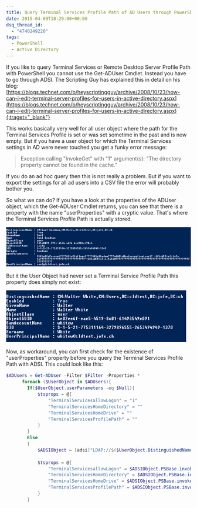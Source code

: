 ```yaml
---
title: Query Terminal Services Profile Path of AD Users through PowerShell
date: 2015-04-09T18:29:00+00:00
dsq_thread_id:
  - "4740249220"
tags:
  - PowerShell
  - Active Directory
---
```


If you like to query Terminal Services or Remote Desktop Server Profile Path with PowerShell you cannot use the Get-ADUser Cmdlet. Instead you have to go through ADSI. The Scripting Guy has explained this in detail on his blog: [https://blogs.technet.com/b/heyscriptingguy/archive/2008/10/23/how-can-i-edit-terminal-server-profiles-for-users-in-active-directory.aspx](https://blogs.technet.com/b/heyscriptingguy/archive/2008/10/23/how-can-i-edit-terminal-server-profiles-for-users-in-active-directory.aspx){:traget="_blank"}

This works basically very well for all user object where the path for the Terminal Services Profile is set or was set sometime in the past and is now empty. But if you have a user object for which the Terminal Services settings in AD were never touched you get a funky error message:
  
>Exception calling "InvokeGet" with "1" argument(s): "The directory property cannot be found in the cache."

If you do an ad hoc query then this is not really a problem. But if you want to export the settings for all ad users into a CSV file the error will probably bother you.

So what we can do? If you have a look at the properties of the ADUser object, which the Get-ADUser Cmdlet returns, you can see that there is a property with the name "userProperties" with a cryptic value. That's where the Terminal Services Profile Path is actually stored.

![userparamaduser](/assets/images/userparamaduser.png)

But it the User Object had never set a Terminal Service Profile Path this property does simply not exist:

![nouserparamaduser](/assets/images/nouserparamaduser.png)

Now, as workaround, you can first check for the existence of "userProperties" property before you query the Terminal Services Profile Path with ADSI. This could look like this:

``` powershell
$ADUsers = Get-ADUser -Filter $Filter -Properties *
      foreach ($UserObject in $ADUsers){
        If($UserObject.userParameters -eq $Null){
            $tsprops = @{
                "TerminalServicesallowLogon" = "1"
                "TerminalServicesHomeDirectory" = ""
                "TerminalServicesHomeDrive" = ""
                "TerminalServicesProfilePath" = ""
            }
        }
        Else
        {
            $ADSIObject = [adsi]"LDAP://$($UserObject.DistinguishedName)"

            $tsprops = @{
                "TerminalServicesallowLogon" = $ADSIObject.PSBase.invokeget("allowLogon")
                "TerminalServicesHomeDirectory" = $ADSIObject.PSBase.invokeget("TerminalServicesHomeDirectory")
                "TerminalServicesHomeDrive" = $ADSIObject.PSBase.invokeget("TerminalServicesHomeDrive")
                "TerminalServicesProfilePath" = $ADSIObject.PSBase.invokeget("TerminalServicesProfilePath")
            }
        }
```